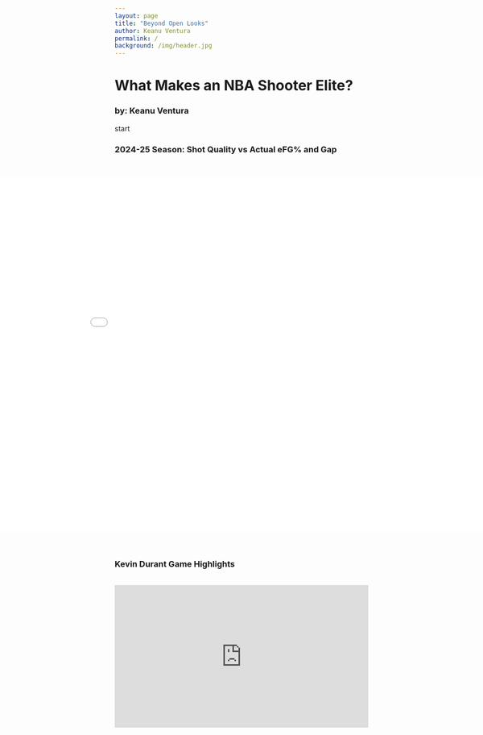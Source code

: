 ```yaml
---
layout: page
title: "Beyond Open Looks"
author: Keanu Ventura
permalink: /
background: /img/header.jpg
---
```


# What Makes an NBA Shooter Elite? 

### by: Keanu Ventura

start

### 2024-25 Season: Shot Quality vs Actual eFG% and Gap

<div style="width: 100vw; position: relative; left: 50%; right: 50%; margin-left: -50vw; transform: translateX(0); padding: 2rem 0;">
  <iframe 
    src="{{ site.baseurl }}/img/all_players_bar.html"
    width="100%" 
    height="700" 
    style="border: none; display: block;"
    title="Interactive Shot Quality Plot">
  </iframe>
</div>

### Kevin Durant Game Highlights

<div style="position: relative; padding-bottom: 56.25%; height: 0; overflow: hidden; margin: 2rem 0;">
  <iframe 
    src="https://www.youtube.com/embed/FJL6cG9QoFU" 
    frameborder="0" 
    allowfullscreen 
    style="position: absolute; top: 0; left: 0; width: 100%; height: 100%;">
  </iframe>
</div>
